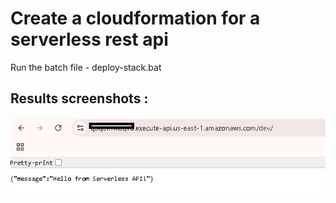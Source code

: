 # Create a cloudformation for a serverless rest api
Run the batch file - deploy-stack.bat

## Results screenshots :

![alt text](image.png)
